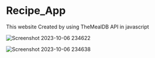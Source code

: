 # Recipe_App

This website Created by using TheMealDB API in javascript


![Screenshot 2023-10-06 234622](https://github.com/adityagunale/Recipe_App/assets/121552299/7c47481f-430e-478f-aaf6-0d8b3ffd41ef)



![Screenshot 2023-10-06 234638](https://github.com/adityagunale/Recipe_App/assets/121552299/939d52aa-c727-411f-927f-9544e4c06358)
